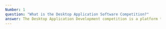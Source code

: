 ```yaml
---
Number: 1
question: "What is the Desktop Application Software Competition?"
answer: The Desktop Application Development competition is a platform to encourage young software developers from all the fields of education. The competition will not only judge the existing knowledge of the participants but will also guide and support them to acquire added knowledge towards augmenting their skills on software development.
---
```

